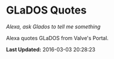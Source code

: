 # GLaDOS Quotes
*Alexa, ask Glados to tell me something*

Alexa quotes GLaDOS from Valve's Portal.

**Last Updated:** 2016-03-03 20:28:23